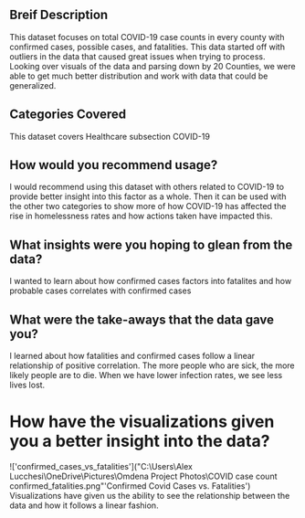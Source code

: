 ## Breif Description
This dataset focuses on total COVID-19 case counts in every county with confirmed cases, possible cases, and fatalities. This data started off with outliers in the data that caused great issues when trying to process. Looking over visuals of the data and parsing down by 20 Counties, we were able to get much better distribution and work with data that could be generalized. 

## Categories Covered
This dataset covers Healthcare subsection COVID-19

## How would you recommend usage?
I would recommend using this dataset with others related to COVID-19 to provide better insight into this factor as a whole. Then it can be used with the other two categories to show more of how COVID-19 has affected the rise in homelessness rates and how actions taken have impacted this.

## What insights were you hoping to glean from the data?
I wanted to learn about how confirmed cases factors into fatalites and how probable cases correlates with confirmed cases

## What were the take-aways that the data gave you?
I learned about how fatalities and confirmed cases follow a linear relationship of positive correlation. The more people who are sick, the more likely people are to die. When we have lower infection rates, we see less lives lost.

# How have the visualizations given you a better insight into the data?
!['confirmed_cases_vs_fatalities']("C:\Users\Alex Lucchesi\OneDrive\Pictures\Omdena Project Photos\COVID case count confirmed_fatalities.png"'Confirmed Covid Cases vs. Fatalities')
Visualizations have given us the ability to see the relationship between the data and how it follows a linear fashion.
